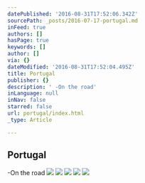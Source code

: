 ```yaml
---
datePublished: '2016-08-31T17:52:06.342Z'
sourcePath: _posts/2016-07-17-portugal.md
inFeed: true
authors: []
hasPage: true
keywords: []
author: []
via: {}
dateModified: '2016-08-31T17:52:04.495Z'
title: Portugal
publisher: {}
description: ' -On the road'
inLanguage: null
inNav: false
starred: false
url: portugal/index.html
_type: Article

---
```

## Portugal

-On the road
![](https://s3-us-west-2.amazonaws.com/the-grid-img/p/681fcefa36afc4fcd6f8e68efa6998368590de8a.jpg)
![](https://s3-us-west-2.amazonaws.com/the-grid-img/p/c15acfbc134c2db87d36c7cabba9dd5626d6b02f.jpg)
![](https://s3-us-west-2.amazonaws.com/the-grid-img/p/293944b7d942ad1adca917122f5ef23a124c11d1.jpg)
![](https://the-grid-user-content.s3-us-west-2.amazonaws.com/640a1978-99e7-40e1-89f1-82a87631d820.jpg)
![](https://s3-us-west-2.amazonaws.com/the-grid-img/p/8db2ec0b829fb8a5d397b49407c0ba4756884cda.jpg)